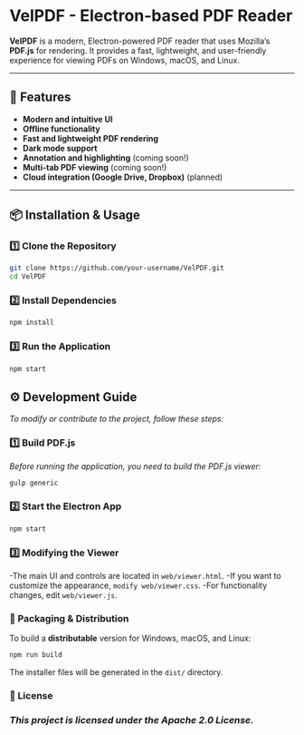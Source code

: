 # VelPDF - Electron-based PDF Reader

**VelPDF** is a modern, Electron-powered PDF reader that uses Mozilla’s **PDF.js** for rendering. It provides a fast, lightweight, and user-friendly experience for viewing PDFs on Windows, macOS, and Linux.



---

## 🚀 Features
- **Modern and intuitive UI**
- **Offline functionality**
- **Fast and lightweight PDF rendering**
- **Dark mode support**
- **Annotation and highlighting** (coming soon!)
- **Multi-tab PDF viewing** (coming soon!)
- **Cloud integration (Google Drive, Dropbox)** (planned)

---

## 📦 Installation & Usage

### **1️⃣ Clone the Repository**
```bash
git clone https://github.com/your-username/VelPDF.git
cd VelPDF
```
### **2️⃣ Install Dependencies**
```bash
npm install
```
### **3️⃣ Run the Application**
```bash
npm start
```
## ⚙️ Development Guide

*To modify or contribute to the project, follow these steps:*

### 1️⃣ Build PDF.js

*Before running the application, you need to build the PDF.js viewer:*
```bash
gulp generic
```
### 2️⃣ Start the Electron App
```bash
npm start
```
### 3️⃣ Modifying the Viewer

-The main UI and controls are located in ```web/viewer.html```.
    -If you want to customize the appearance, ```modify web/viewer.css```.
    -For functionality changes, edit ```web/viewer.js```.

### 💾 Packaging & Distribution

To build a **distributable** version for Windows, macOS, and Linux:
```bash
npm run build

```
The installer files will be generated in the ```dist/``` directory.

### 📜 License

### ***This project is licensed under the Apache 2.0 License.***
